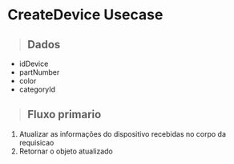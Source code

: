 # CreateDevice Usecase

> ## Dados
* idDevice
* partNumber
* color
* categoryId

> ## Fluxo primario
1. Atualizar as informações do dispositivo recebidas no corpo da requisicao
2. Retornar o objeto atualizado


